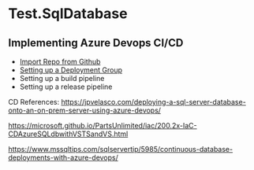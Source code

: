 # Test.SqlDatabase

## Implementing Azure Devops CI/CD

- [Import Repo from Github](Notes/Import%20Repo%20from%20Github%20to%20Azure%20Devops.md)
- [Setting up a Deployment Group](Notes/Creating%20a%20deployment%20group.md)
- Setting up a build pipeline
- Setting up a release pipeline

CD References:
https://jpvelasco.com/deploying-a-sql-server-database-onto-an-on-prem-server-using-azure-devops/

https://microsoft.github.io/PartsUnlimited/iac/200.2x-IaC-CDAzureSQLdbwithVSTSandVS.html

https://www.mssqltips.com/sqlservertip/5985/continuous-database-deployments-with-azure-devops/
